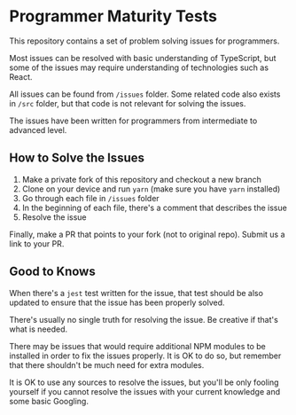 # Programmer Maturity Tests

This repository contains a set of problem solving issues for programmers.

Most issues can be resolved with basic understanding of TypeScript, but some of the
issues may require understanding of technologies such as React.

All issues can be found from `/issues` folder. Some related code also exists in `/src` folder,
but that code is not relevant for solving the issues.

The issues have been written for programmers from intermediate to advanced level.

## How to Solve the Issues

1. Make a private fork of this repository and checkout a new branch
2. Clone on your device and run `yarn` (make sure you have `yarn` installed)
3. Go through each file in `/issues` folder
4. In the beginning of each file, there's a comment that describes the issue
5. Resolve the issue

Finally, make a PR that points to your fork (not to original repo). Submit us a link to your PR.

## Good to Knows

When there's a `jest` test written for the issue, that test should be also updated to
ensure that the issue has been properly solved.

There's usually no single truth for resolving the issue. Be creative if that's what is needed.

There may be issues that would require additional NPM modules to be installed in order
to fix the issues properly. It is OK to do so, but remember that there shouldn't be much
need for extra modules.

It is OK to use any sources to resolve the issues, but you'll be only fooling yourself
if you cannot resolve the issues with your current knowledge and some basic Googling.

